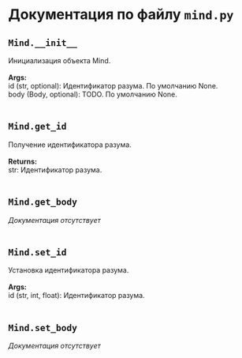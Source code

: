 # Документация по файлу `mind.py`

## `Mind.__init__`<br>
Инициализация объекта Mind.<br>
<br>
**Args:**<br>
id (str, optional): Идентификатор разума. По умолчанию None.<br>
body (Body, optional): TODO. По умолчанию None.<br>
<br>
## `Mind.get_id`<br>
Получение идентификатора разума.<br>
<br>
**Returns:**<br>
str: Идентификатор разума.<br>
<br>
## `Mind.get_body`<br>
*Документация отсутствует*<br>
<br>
## `Mind.set_id`<br>
Установка идентификатора разума.<br>
<br>
**Args:**<br>
id (str, int, float): Идентификатор разума.<br>
<br>
## `Mind.set_body`<br>
*Документация отсутствует*<br>
<br>
